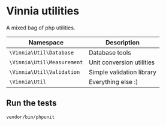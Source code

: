 # Vinnia utilities
A mixed bag of php utilities.

Namespace | Description
--------- | -----------
`\Vinnia\Util\Database` | Database tools
`\Vinnia\Util\Measurement` | Unit conversion utilities
`\Vinnia\Util\Validation` | Simple validation library
`\Vinnia\Util` | Everything else :)

## Run the tests
```shell
vendor/bin/phpunit
```
